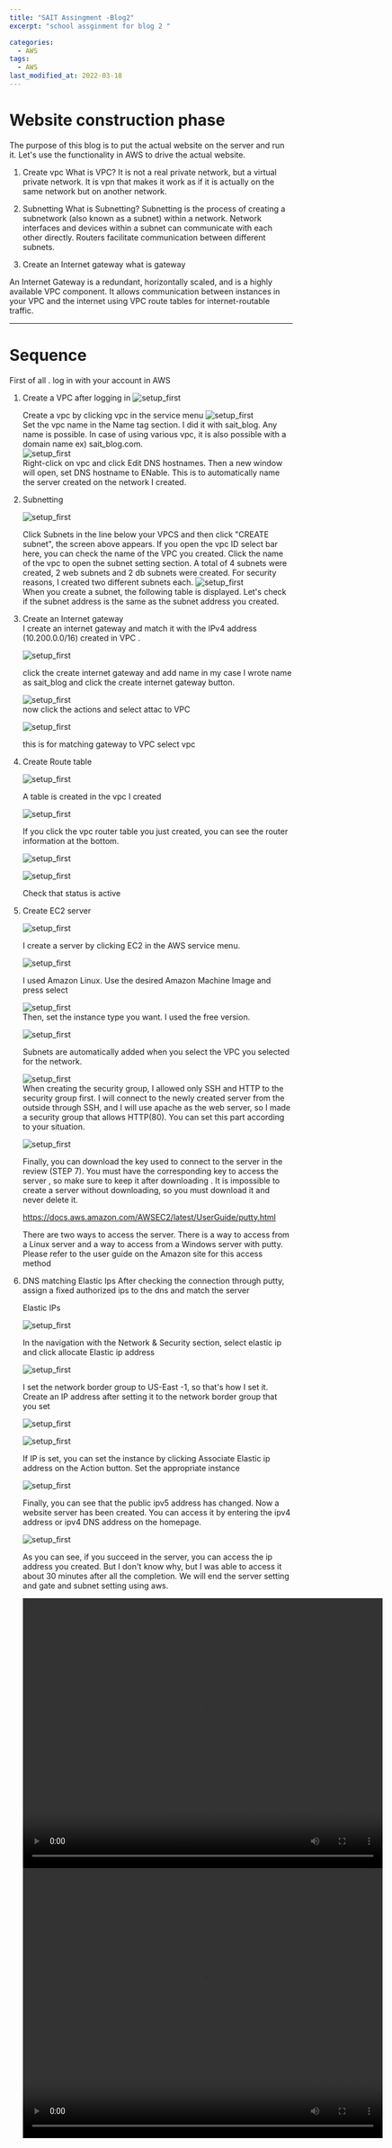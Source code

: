 ```yaml
---
title: "SAIT Assingment -Blog2"
excerpt: "school assginment for blog 2 "

categories:
  - AWS
tags:
  - AWS
last_modified_at: 2022-03-18
---
```


# Website construction phase

The purpose of this blog is to put the actual website on the server and run it. Let's use the functionality in AWS to drive the actual website.



1. Create vpc
     What is VPC?
  It is not a real private network, but a virtual private network.
It is vpn that makes it work as if it is actually on the same network but on another network.

2. Subnetting
     What is Subnetting?
Subnetting is the process of creating a subnetwork (also known as a subnet) within a network. Network interfaces and devices within a subnet can communicate with each other directly. Routers facilitate communication between different subnets.

3. Create an Internet gateway
  what is gateway

  An Internet Gateway is a redundant, horizontally scaled, and is a highly available VPC component. It allows communication between instances in your VPC and the internet using VPC route tables for internet-routable traffic.





---------------------------------------------------------------------------------------
# Sequence

First of all . log in with your account in AWS




1. Create a VPC after logging in
  ![setup_first](/image/AWS_blog_2/vpc_1.png)  

   Create a vpc by clicking vpc in the service menu
  ![setup_first](/image/AWS_blog_2/vpc_2.png)  
    Set the vpc name in the Name tag section. I did it with sait_blog. Any name is possible. In case of using various vpc, it is also possible with a domain name ex) sait_blog.com.  
  ![setup_first](/image/AWS_blog_2/vpc_3.png)  
   Right-click on vpc and click Edit DNS hostnames.
   Then a new window will open, set DNS hostname to ENable.
   This is to automatically name the server created on the network I created.

2. Subnetting

    ![setup_first](/image/AWS_blog_2/subnet1.png)  


    Click Subnets in the line below your VPCS and then click "CREATE subnet", the screen above appears. If you open the vpc ID select bar here, you can check the name of the VPC you created. Click the name of the vpc to open the subnet setting section. A total of 4 subnets were created, 2 web subnets and 2 db subnets were created. For security reasons, I created two different subnets each.
    ![setup_first](/image/AWS_blog_2/subnet2.png)  
    When you create a subnet, the following table is displayed. Let's check if the subnet address is the same as the subnet address you created.



3.  Create an Internet gateway  
    I  create an internet gateway and match it with the IPv4 address (10.200.0.0/16) created in VPC .


    ![setup_first](/image/AWS_blog_2/gateway1.png) 

    click  the create internet gateway and add name 
    in my case I wrote name as sait_blog  and click the create internet gateway button.

    ![setup_first](/image/AWS_blog_2/gateway2.png)  
    now click the actions and select attac to VPC

    ![setup_first](/image/AWS_blog_2/gateway3.png)  


     this is for matching gateway to VPC
     select vpc 

4. Create Route table

     ![setup_first](/image/AWS_blog_2/route1.png)  

      A table is created in the vpc I created


      ![setup_first](/image/AWS_blog_2/route2.png) 

      If you click the vpc router table you just created, you can see the router information  at the bottom.


     ![setup_first](/image/AWS_blog_2/route3.png)  

     ![setup_first](/image/AWS_blog_2/route5.png)  

      Check that status is active


5. Create EC2 server 


     ![setup_first](/image/AWS_blog_2/Ec2.png) 


      I create a server by clicking EC2 in the AWS service menu.



      ![setup_first](/image/AWS_blog_2/ec2_2.png)  

      I used Amazon Linux. Use the desired Amazon Machine Image and press select

      ![setup_first](/image/AWS_blog_2/ec2_3.png)  
      Then, set the instance type you want. I used the free version.


      ![setup_first](/image/AWS_blog_2/ec2_4.png)  

      Subnets are automatically added when you select the VPC you selected for the network.


      ![setup_first](/image/AWS_blog_2/ec2_5.png)  
      When creating the security group, I allowed only SSH and HTTP to the security group first. I will connect to the newly created server from the outside through SSH, and I will use apache as the web server, so I made a security group that allows HTTP(80). You can set this part according to your situation.


      ![setup_first](/image/AWS_blog_2/ec2_6.png)  

      Finally, you can download the key used to connect to the server in the review (STEP 7). You must have the corresponding key to access the server , so make sure to keep it after downloading . It is impossible to create a server without downloading, so you must download it and never delete it.



      https://docs.aws.amazon.com/AWSEC2/latest/UserGuide/putty.html

      There are two ways to access the server. There is a way to access from a Linux server and a way to access from a Windows server with putty. Please refer to the user guide on the Amazon site for this access method


6. DNS matching Elastic Ips
      After checking the connection through putty, assign a fixed authorized ips to the dns and match the server

      Elastic IPs



      ![setup_first](/image/AWS_blog_2/ips_1.png)  

      In the navigation with the Network & Security section, select elastic ip and click allocate Elastic ip address

      ![setup_first](/image/AWS_blog_2/ips_2.png)  

      I set the network border group to US-East -1, so that's how I set it. Create an IP address after setting it to the network border group that you set

      ![setup_first](/image/AWS_blog_2/ips_3.png)  


      ![setup_first](/image/AWS_blog_2/ips_4.png)  

      If IP is set, you can set the instance by clicking Associate Elastic ip address on the Action button. Set the appropriate instance

      ![setup_first](/image/AWS_blog_2/ips_5.png)  


      Finally, you can see that the public ipv5 address has changed. Now a website server has been created. You can access it by entering the ipv4 address or ipv4 DNS address on the homepage.



      ![setup_first](/image/AWS_blog_2/last.png)  


      As you can see, if you succeed in the server, you can access the ip address you created. But I don't know why, but I was able to access it about 30 minutes after all the completion. We will end the server setting and gate and subnet setting using aws.



      <video width="640" height="480" controls>
     <source src="/video/aws_1.mp4" type="video/mp4">
     </video>  

     <video width="640" height="480" controls>
     <source src="/video/aws_2.mp4" type="video/mp4">
     </video>  
   
